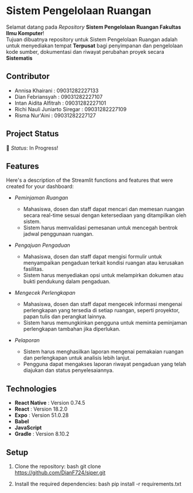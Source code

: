 # Sistem Pengelolaan Ruangan

Selamat datang pada *Repository* **Sistem Pengelolaan Ruangan Fakultas Ilmu Komputer**! <br>
Tujuan dibuatnya repository untuk Sistem Pengelolaan Ruangan adalah untuk menyediakan tempat **Terpusat** bagi penyimpanan dan pengelolaan kode sumber, dokumentasi dan riwayat perubahan proyek secara **Sistematis**

## Contributor
- Annisa Khairani : 09031282227133
- Dian Febriansyah : 09031282227107
- Intan Aidita Alfitrah : 09031282227101
- Richi Nauli Juniarto Siregar : 09031282227109
- Risma Nur'Aini : 09031282227127

## Project Status

🚧 *Status*: In Progress!

## Features

Here's a description of the Streamlit functions and features that were created for your dashboard:

- *Peminjaman Ruangan*
    - Mahasiswa, dosen dan staff dapat mencari dan memesan ruangan secara real-time sesuai dengan ketersediaan yang ditampilkan oleh sistem.
    - Sistem harus memvalidasi pemesanan untuk mencegah bentrok jadwal penggunaan ruangan.

- *Pengajuan Pengaduan*
    - Mahasiswa, dosen dan staff dapat mengisi formulir untuk menyampaikan pengaduan terkait kondisi ruangan atau kerusakan fasilitas.
    - Sistem harus menyediakan opsi untuk melampirkan dokumen atau bukti pendukung dalam pengaduan.

- *Mengecek Perlengkapan*
    - Mahasiswa, dosen dan staff dapat mengecek informasi mengenai perlengkapan yang tersedia di setiap ruangan, seperti proyektor, papan tulis dan perangkat lainnya.
    - Sistem harus memungkinkan pengguna untuk meminta peminjaman perlengkapan tambahan jika diperlukan.

- *Pelaporan*
    - Sistem harus menghasilkan laporan mengenai pemakaian ruangan dan perlengkapan untuk analisis lebih lanjut.
    - Pengguna dapat mengakses laporan riwayat pengaduan yang telah diajukan dan status penyelesaiannya.

## Technologies

- **React Native** : Version 0.74.5
- **React** : Version 18.2.0
- **Expo** : Version 51.0.28
- **Babel**
- **JavaScript**
- **Gradle** : Version 8.10.2

## Setup

1. Clone the repository:
    bash
    git clone https://github.com/DianF724/siper.git

2. Install the required dependencies:
    bash
    pip install -r requirements.txt

